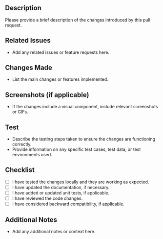 ## Description

Please provide a brief description of the changes introduced by this pull request.

## Related Issues

- Add any related issues or feature requests here.

## Changes Made

- List the main changes or features implemented.

## Screenshots (if applicable)

- If the changes include a visual component, include relevant screenshots or GIFs.

## Test

- Describe the testing steps taken to ensure the changes are functioning correctly.
- Provide information on any specific test cases, test data, or test environments used.

## Checklist

- [ ] I have tested the changes locally and they are working as expected.
- [ ] I have updated the documentation, if necessary.
- [ ] I have added or updated unit tests, if applicable.
- [ ] I have reviewed the code changes.
- [ ] I have considered backward compatibility, if applicable.

## Additional Notes

- Add any additional notes or context here.
